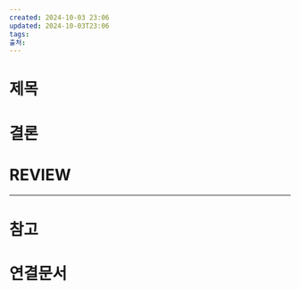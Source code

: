```yaml
---
created: 2024-10-03 23:06
updated: 2024-10-03T23:06
tags: 
출처: 
---
```

# 제목



# 결론

# REVIEW


---
# 참고

# 연결문서